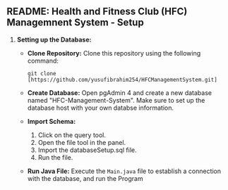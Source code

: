 ## README: Health and Fitness Club (HFC) Managemnent System - Setup
1. **Setting up the Database:**

    - **Clone Repository:** 
      Clone this repository using the following command:
      ```
      git clone [https://github.com/yusufibrahim254/HFCManagementSystem.git]
      ```
      
    - **Create Database:** 
      Open pgAdmin 4 and create a new database named "HFC-Management-System".
      Make sure to set up the database host with your own databse information. 
      
    - **Import Schema:**
      1. Click on the query tool.
      2. Open the file tool in the panel.
      3. Import the databaseSetup.sql file.
      4. Run the file.
      
    - **Run Java File:**
      Execute the `Main.java` file to establish a connection with the database, and run the Program
      

